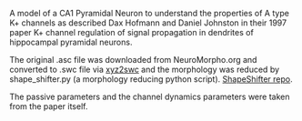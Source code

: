 A model of a CA1 Pyramidal Neuron to understand the properties of A type K+ channels as described Dax Hofmann and Daniel Johnston 
in their 1997 paper K+ channel regulation of signal propagation in dendrites of hippocampal pyramidal neurons.

The original .asc file was downloaded from NeuroMorpho.org and converted to .swc file via [xyz2swc](https://neuromorpho.org/xyz2swc/ui/) 
and the morphology was reduced by shape_shifter.py (a morphology reducing python script).
[ShapeShifter repo](https://github.com/neurord/ShapeShifter).

The passive parameters and the channel dynamics parameters were taken from the paper itself.
